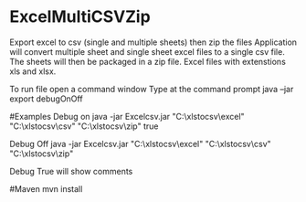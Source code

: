 # ExcelMultiCSVZip
Export excel to csv (single and multiple sheets) then zip the files
Application will convert multiple sheet and single sheet excel files to a single csv file.
The sheets will then be packaged in a zip file.
Excel files with extenstions xls and xlsx.

To run file open a command window
Type at the command prompt java –jar export <sourceDir> <targetDir> <zipDir>  debugOnOff

#Examples
Debug on
java -jar Excelcsv.jar "C:\\xlstocsv\\excel" "C:\\xlstocsv\\csv" "C:\\xlstocsv\\zip" true

Debug Off
java -jar Excelcsv.jar "C:\\xlstocsv\\excel" "C:\\xlstocsv\\csv" "C:\\xlstocsv\\zip"


Debug True will show comments

#Maven
mvn install

